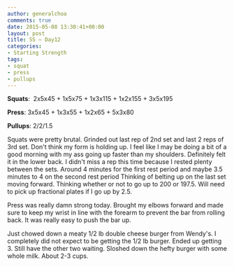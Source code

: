 ```yaml
---
author: generalchoa
comments: true
date: 2015-05-08 13:30:41+00:00
layout: post
title: SS – Day12
categories:
- Starting Strength
tags:
- squat
- press
- pullups
---
```


**Squats**:  2x5x45 + 1x5x75 + 1x3x115 + 1x2x155 + 3x5x195

**Press**:  3x5x45 + 1x3x55 + 1x2x65 + 5x3x80

**Pullups**:  2/2/1.5

Squats were pretty brutal.  Grinded out last rep of 2nd set and last 2 reps of 3rd set.  Don't think my form is holding up.  I feel like I may
be doing a bit of a good morning with my ass going up faster than my shoulders.  Definitely felt it in the lower back.  I didn't miss a rep this
time because I rested plenty between the sets.  Around 4 minutes for the first rest period and maybe 3.5 minutes to 4 on the second rest period
Thinking of belting up on the last set moving forward.  Thinking whether or not to go up to 200 or 197.5.  Will need to pick up fractional plates 
if I go up by 2.5.

Press was really damn strong today.  Brought my elbows forward and made sure to keep my wrist in line with the forearm to prevent the bar from
rolling back.  It was really easy to push the bar up.

Just chowed down a meaty 1/2 lb double cheese burger from Wendy's.  I completely did not expect to be getting the 1/2 lb burger.  Ended up getting
3.  Still have the other two waiting.  Sloshed down the hefty burger with some whole milk.  About 2-3 cups.
